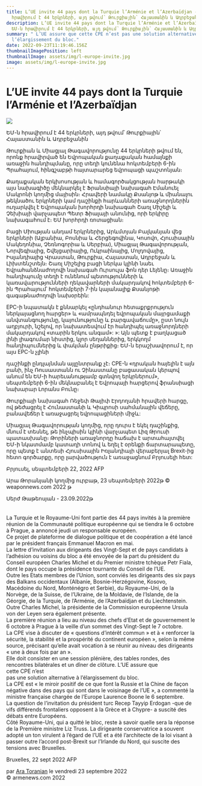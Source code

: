 ```yaml
---
title: L’UE invite 44 pays dont la Turquie l’Arménie et l’Azerbaïdjan - ԵՄ-ն
  հրավիրում է 44 երկրների, այդ թվում՝ Թուրքիային՝ Հայաստանին և Ադրբեջանին
description: L’UE invite 44 pays dont la Turquie l’Arménie et l’Azerbaïdjan -
  ԵՄ-ն հրավիրում է 44 երկրների, այդ թվում՝ Թուրքիային՝ Հայաստանին և Ադրբեջանին
summary: " L’UE assure que cette CPE n’est pas une solution alternative à
  l’élargissement du bloc."
date: 2022-09-23T11:19:46.156Z
thumbnailImagePosition: left
thumbnailImage: assets/img/l-europe-invite.jpg
image: assets/img/l-europe-invite.jpg
---
```

<!--StartFragment-->

# L’UE invite 44 pays dont la Turquie l’Arménie et l’Azerbaïdjan

![](https://www.armenews.com/IMG/arton96457.jpg)

ԵՄ-ն հրավիրում է 44 երկրների, այդ թվում՝ Թուրքիային՝ Հայաստանին և Ադրբեջանին

Թուրքիան և Միացյալ Թագավորությունը 44 երկրների թվում են, որոնք հրավիրված են Եվրոպական քաղաքական համայնքի առաջին հանդիպմանը, որը տեղի կունենա հոկտեմբերի 6-ին Պրահայում, հինգշաբթի հայտարարեց եվրոպացի պաշտոնյան։

Քաղաքական երկխոսության և համագործակցության հարթակի այս նախագիծը մեկնարկել է Ֆրանսիայի նախագահ Էմանուել Մակրոնի կողմից մայիսին։
Հրավերի նամակը Քսանյոթ և միանալու թեկնածու երկրների կամ դաշինքի հարևանների առաջնորդներին ուղարկվել է Եվրոպական խորհրդի նախագահ Շառլ Միշելի և Չեխիայի վարչապետ Պետր Ֆիալայի անունից, որի երկիրը նախագահում է։ ԵՄ խորհրդի ռոտացիան։

Բացի Միության անդամ երկրներից, Արևմտյան Բալկանյան վեց երկրների (Ալբանիա, Բոսնիա և Հերցեգովինա, Կոսովո, Հյուսիսային Մակեդոնիա, Չեռնոգորիա և Սերբիա), Միացյալ Թագավորության, Նորվեգիայից, Շվեյցարիայից, Ուկրաինայից, Մոլդովայից, Իսլանդիայից Վրաստան, Թուրքիա, Հայաստան, Ադրբեջան և Լիխտենշտեյն։ Շառլ Միշելից բացի ներկա կլինի նաեւ Եվրահանձնաժողովի նախագահ Ուրսուլա ֆոն դեր Լեյենը։
Առաջին հանդիպումը տեղի է ունենում պետությունների և կառավարությունների ղեկավարների մակարդակով հոկտեմբերի 6-ին Պրահայում՝ հոկտեմբերի 7-ին կայանալիք Քսանյոթի գագաթնաժողովի նախօրեին:

EPC-ի նպատակն է քննարկել «ընդհանուր հետաքրքրություն ներկայացնող հարցեր» և «ամրապնդել եվրոպական մայրցամաքի անվտանգությունը, կայունությունը և բարգավաճումը», ըստ նույն աղբյուրի, նշելով, որ նախատեսվում էր հանդիպել առաջնորդների մակարդակով «տարին երկու անգամ»: »:
Այն պետք է բաղկացած լինի լիագումար նիստից, կլոր սեղաններից, երկկողմ հանդիպումներից և փակման ընթրիքից։ ԵՄ-ն երաշխավորում է, որ այս EPC-ն չլինի

դաշինքի ընդլայնման այլընտրանք չէ։
CPE-ն «դրական հայելին է այն բանի, ինչ Ռուսաստանն ու Չինաստանը բացասական կերպով անում են ԵՄ-ի հարեւանությամբ գտնվող երկրներում», սեպտեմբերի 6-ին մեկնաբանել է Եվրոպայի հարցերով ֆրանսիացի նախարար Լորանս Բունը։

Թուրքիայի նախագահ Ռեջեփ Թայիփ Էրդողանի հրավերի հարցը, ով թեժացրել է Հունաստանի և Կիպրոսի սահմանային վեճերը, բանավեճեր է առաջացրել եվրոպացիների միջև:

Միացյալ Թագավորության կողմից, որը դուրս է եկել դաշինքից, մնում է տեսնել, թե ինչպիսին կլինի վարչապետ Լիզ Թրուսի պատասխանը։ Թորիների առաջնորդը հաճախ է արտահայտվել ԵՄ-ի նկատմամբ կատաղի տոնով և եղել է օրենքի ճարտարապետը, որը պետք է անտեսի Հյուսիսային Իռլանդիայի վերաբերյալ Brexit-ից հետո գործարքը, որը լարվածություն է առաջացնում Բրյուսելի հետ:

Բրյուսել, սեպտեմբերի 22, 2022 AFP

Արա Թորանյանի կողմից ուրբաթ, 23 սեպտեմբերի 2022թ
© weaponnews.com 2022 թ

Սերժ Թաթեոսյան - 23.09.2022թ\
\
\
La Turquie et le Royaume-Uni font partie des 44 pays invités à la première réunion de la Communauté politique européenne qui se tiendra le 6 octobre à Prague, a annoncé jeudi un responsable européen.\
Ce projet de plateforme de dialogue politique et de coopération a été lancé par le président français Emmanuel Macron en mai.\
La lettre d’invitation aux dirigeants des Vingt-Sept et de pays candidats à l’adhésion ou voisins du bloc a été envoyée de la part du président du Conseil européen Charles Michel et du Premier ministre tchèque Petr Fiala, dont le pays occupe la présidence tournante du Conseil de l’UE.\
Outre les Etats membres de l’Union, sont conviés les dirigeants des six pays des Balkans occidentaux (Albanie, Bosnie-Herzégovine, Kosovo, Macédoine du Nord, Monténégro et Serbie), du Royaume-Uni, de la Norvège, de la Suisse, de l’Ukraine, de la Moldavie, de l’Islande, de la Géorgie, de la Turquie, de l’Arménie, de l’Azerbaïdjan et du Liechtenstein. Outre Charles Michel, la présidente de la Commission européenne Ursula von der Leyen sera également présente.\
La première réunion a lieu au niveau des chefs d’Etat et de gouvernement le 6 octobre à Prague à la veille d’un sommet des Vingt-Sept le 7 octobre.\
La CPE vise à discuter de « questions d’intérêt commun » et à « renforcer la sécurité, la stabilité et la prospérité du continent européen », selon la même source, précisant qu’elle avait vocation à se réunir au niveau des dirigeants « une à deux fois par an ».\
Elle doit consister en une session plénière, des tables rondes, des rencontres bilatérales et un dîner de clôture. L’UE assure que cette CPE n’est\
pas une solution alternative à l’élargissement du bloc.\
La CPE est « le miroir positif de ce que font la Russie et la Chine de façon négative dans des pays qui sont dans le voisinage de l’UE », a commenté la ministre française chargée de l’Europe Laurence Boone le 6 septembre.\
La question de l’invitation du président turc Recep Tayyip Erdogan -que de vifs différends frontaliers opposent à la Grèce et à Chypre- a suscité des débats entre Européens.\
Côté Royaume-Uni, qui a quitté le bloc, reste à savoir quelle sera la réponse de la Première ministre Liz Truss. La dirigeante conservatrice a souvent adopté un ton virulent à l’égard de l’UE et a été l’architecte de la loi visant à passer outre l’accord post-Brexit sur l’Irlande du Nord, qui suscite des tensions avec Bruxelles.

Bruxelles, 22 sept 2022 AFP

par [Ara Toranian](https://www.armenews.com/spip.php?page=auteur&id_auteur=4) le vendredi 23 septembre 2022\
© armenews.com 2022

<!--EndFragment-->